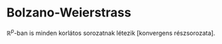 # Bolzano-Weierstrass

$\mathbb{R}^p$-ban is minden korlátos sorozatnak létezik [konvergens részsorozata].






